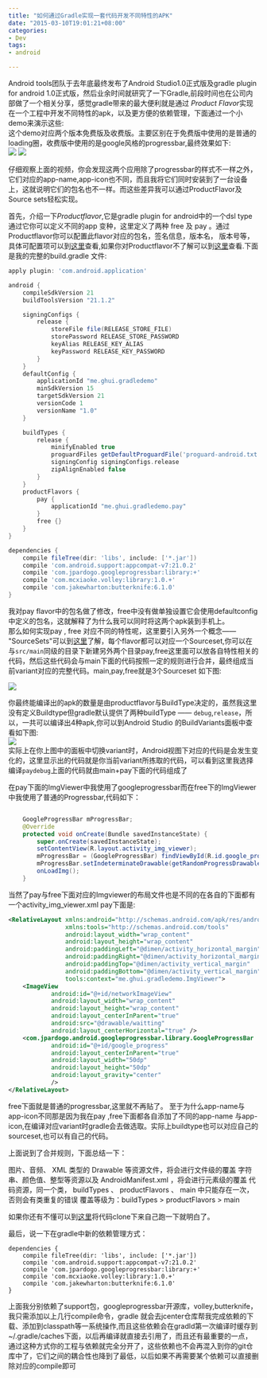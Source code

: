 ```yaml
---
title: "如何通过Gradle实现一套代码开发不同特性的APK"
date: "2015-03-10T19:01:21+08:00"
categories:
- Dev
tags:
- android

---
```

Android tools团队于去年底最终发布了Android Studio1.0正式版及gradle plugin for android 1.0正式版，然后业余时间就研究了一下Gradle,前段时间也在公司内部做了一个相关分享，感觉gradle带来的最大便利就是通过
*Product Flavor*实现在一个工程中开发不同特性的apk，以及更方便的依赖管理，下面通过一个小demo来演示这些:<!--more-->   
这个demo对应两个版本免费版及收费版。主要区别在于免费版中使用的是普通的loading圈，收费版中使用的是google风格的progressbar,最终效果如下:   
![](http://77g5pl.com1.z0.glb.clouddn.com/imggradle-demo-free.gif)  ![](http://77g5pl.com1.z0.glb.clouddn.com/imggradle-demo-pay.gif)    

仔细观察上面的视频，你会发现这两个应用除了progressbar的样式不一样之外，它们对应的app-name,app-icon也不同，而且我将它们同时安装到了一台设备上，这就说明它们的包名也不一样。而这些差异我可以通过ProductFlavor及Source sets轻松实现。  

首先，介绍一下*Productflavor*,它是gradle plugin for android中的一个dsl type通过它你可以定义不同的app 变种，这里定义了两种 free 及 pay 。通过Productflavor你可以配置此flavor对应的包名，签名信息，版本名，
版本号等，具体可配置项可以到[这里](http://apdr.qiniudn.com/com.android.build.gradle.internal.dsl.ProductFlavor.html)查看,如果你对Productflavor不了解可以到[这里](http://tools.android.com/tech-docs/new-build-system/build-system-concepts)查看.下面是我的完整的build.gradle 文件:

```gradle
apply plugin: 'com.android.application'

android {
    compileSdkVersion 21
    buildToolsVersion "21.1.2"

    signingConfigs {
        release {
            storeFile file(RELEASE_STORE_FILE)
            storePassword RELEASE_STORE_PASSWORD
            keyAlias RELEASE_KEY_ALIAS
            keyPassword RELEASE_KEY_PASSWORD
        }
    }
    defaultConfig {
        applicationId "me.ghui.gradledemo"
        minSdkVersion 15
        targetSdkVersion 21
        versionCode 1
        versionName "1.0"
    }

    buildTypes {
        release {
            minifyEnabled true
            proguardFiles getDefaultProguardFile('proguard-android.txt'), 'proguard-rules.pro'
            signingConfig signingConfigs.release
            zipAlignEnabled false
        }
    }
    productFlavors {
        pay {
            applicationId "me.ghui.gradledemo.pay"
        }
        free {}
    }
}

dependencies {
    compile fileTree(dir: 'libs', include: ['*.jar'])
    compile 'com.android.support:appcompat-v7:21.0.2'
    compile 'com.jpardogo.googleprogressbar:library:+'
    compile 'com.mcxiaoke.volley:library:1.0.+'
    compile 'com.jakewharton:butterknife:6.1.0'
}
```
我对pay flavor中的包名做了修改，free中没有做单独设置它会使用defaultconfig中定义的包名，这就解释了为什么我可以同时将这两个apk装到手机上。  
那么如何实现pay , free 对应不同的特性呢，这里要引入另外一个概念—— "SourceSets"可以到[这里](http://tools.android.com/tech-docs/new-build-system/build-system-concepts)了解，每个flavor都可以对应一个Sourceset,你可以在与`src/main`同级的目录下新建另外两个目录pay,free这里面可以放各自特性相关的代码，然后这些代码会与main下面的代码按照一定的规则进行合并，最终组成当前variant对应的完整代码。main,pay,free就是3个Sourceset 如下图:

![](http://77g5pl.com1.z0.glb.clouddn.com/imggradledemo-stru.jpg-nor)

你最终能编译出的apk的数量是由productflavor与BuildType决定的，虽然我这里没有定义Buildtype但gradle默认提供了两种buildType —— `debug`,`release`，所以，一共可以编译出4种apk,你可以到Android Studio 的BuildVariants面板中查看如下图:  
![](http://77g5pl.com1.z0.glb.clouddn.com/imggradle-demo-3.png)  
实际上在你上图中的面板中切换variant时，Android视图下对应的代码是会发生变化的，这里显示出的代码就是你当前variant所拣取的代码，可以看到这里我选择编译`paydebug`上面的代码就由main+pay下面的代码组成了

在pay下面的ImgViewer中我使用了googleprogressbar而在free下的ImgViewer中我使用了普通的Progressbar,代码如下：  

```java

    GoogleProgressBar mProgressBar;
    @Override
    protected void onCreate(Bundle savedInstanceState) {
        super.onCreate(savedInstanceState);
        setContentView(R.layout.activity_img_viewer);
        mProgressBar = (GoogleProgressBar) findViewById(R.id.google_progress);
        mProgressBar.setIndeterminateDrawable(getRandomProgressDrawable());
        onLoadImg();
    }
```
当然了pay与free下面对应的Imgviewer的布局文件也是不同的在各自的下面都有一个activity_img_viewer.xml
pay下面是:  
```xml
<RelativeLayout xmlns:android="http://schemas.android.com/apk/res/android"
                xmlns:tools="http://schemas.android.com/tools"
                android:layout_width="wrap_content"
                android:layout_height="wrap_content"
                android:paddingLeft="@dimen/activity_horizontal_margin"
                android:paddingRight="@dimen/activity_horizontal_margin"
                android:paddingTop="@dimen/activity_vertical_margin"
                android:paddingBottom="@dimen/activity_vertical_margin"
                tools:context="me.ghui.gradledemo.ImgViewer">
    <ImageView
            android:id="@+id/networkImageView"
            android:layout_width="wrap_content"
            android:layout_height="wrap_content"
            android:layout_centerInParent="true"
            android:src="@drawable/waitting"
            android:layout_centerHorizontal="true" />
    <com.jpardogo.android.googleprogressbar.library.GoogleProgressBar
            android:id="@+id/google_progress"
            android:layout_centerInParent="true"
            android:layout_width="50dp"
            android:layout_height="50dp"
            android:layout_gravity="center"
            />
</RelativeLayout>
```

free下面就是普通的progressbar,这里就不再贴了。
至于为什么app-name与app-icon不同那是因为我在pay ,free下面都各自添加了不同的app-name 与app-icon,在编译对应variant时gradle会去做选取。实际上buildtype也可以对应自己的sourceset,也可以有自己的代码。

上面说到了合并规则，下面总结一下：  

图片、音频、 XML 类型的 Drawable 等资源文件，将会进行文件级的覆盖
字符串、颜色值、整型等资源以及 AndroidManifest.xml ，将会进行元素级的覆盖
代码资源，同一个类， buildTypes 、 productFlavors 、 main 中只能存在一次，否则会有类重复的错误
覆盖等级为：buildTypes > productFlavors > main


如果你还有不懂可以到[这里](https://github.com/ghuiii/gradledemo)将代码clone下来自己跑一下就明白了。

最后，说一下在gradle中新的依赖管理方式：  

```
dependencies {
    compile fileTree(dir: 'libs', include: ['*.jar'])
    compile 'com.android.support:appcompat-v7:21.0.2'
    compile 'com.jpardogo.googleprogressbar:library:+'
    compile 'com.mcxiaoke.volley:library:1.0.+'
    compile 'com.jakewharton:butterknife:6.1.0'
}
```
上面我分别依赖了support包，googleprogressbar开源库，volley,butterknife，我只需添加以上几行compile命令，gradle 就会去jcenter仓库帮我完成依赖的下载、添加到classpath等一系统操作,而且这些依赖会在gradld第一次编译时缓存到~/.gradle/caches下面，以后再编译就直接去引用了，而且还有最重要的一点，通过这种方式你的工程与依赖就完全分开了，这些依赖也不会再混入到你的git仓库中了，它们之间的耦合性也降到了最低，以后如果不再需要某个依赖可以直接删除对应的compile即可

